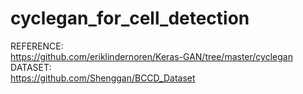 # cyclegan_for_cell_detection



REFERENCE:  
https://github.com/eriklindernoren/Keras-GAN/tree/master/cyclegan  
DATASET:  
https://github.com/Shenggan/BCCD_Dataset  

